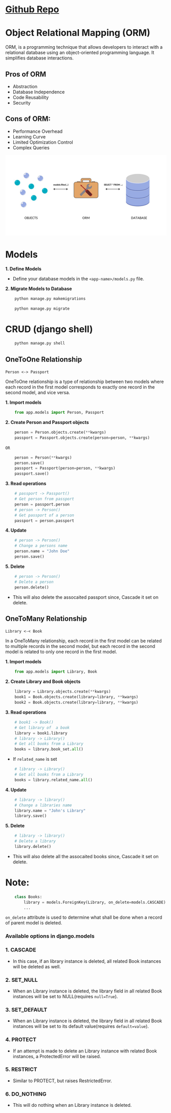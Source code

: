 # [Github Repo](https://github.com/mohank6/django-models/tree/dev)
# Object Relational Mapping (ORM)

ORM, is a programming technique that allows developers to interact with a relational database using an object-oriented programming language. It simplifies database interactions.

## Pros of ORM

- Abstraction
- Database Independence
- Code Reusability
- Security

## Cons of ORM:

- Performance Overhead
- Learning Curve
- Limited Optimization Control
- Complex Queries

![](./images/orm.jpg)

# Models
**1. Define Models**
- Define your database models in the `<app-name>/models.py` file.

**2. Migrate Models to Database**
```bash
    python manage.py makemigrations
```
```bash
    python manage.py migrate
```

# CRUD (django shell)

```bash
    python manage.py shell
```

## OneToOne Relationship
`Person <-> Passport`

OneToOne relationship is a type of relationship between two models where each record in the first model corresponds to exactly one record in the second model, and vice versa.

**1. Import models**
```python
    from app.models import Person, Passport
```
**2. Create Person and Passport objects**
```python 
    person = Person.objects.create(**kwargs)
    passport = Passport.objects.create(person=person, **kwargs)
``` 
`OR`   
```python 
    person = Person(**kwargs)
    person.save()
    passport = Passport(person=person, **kwargs)
    passport.save()
```    
**3. Read operations**
```python
    # passport -> Passport()
    # Get person from passport
    person = passport.person
    # person -> Person()
    # Get passport of a person
    passport = person.passport
```

**4. Update**
```python
    # person -> Person()
    # Change a persons name
    person.name = "John Doe"
    person.save()
```

**5. Delete**
```python
    # person -> Person()
    # Delete a person
    person.delete()
```
- This will also delete the assocaited passport since, Cascade it set on delete.

## OneToMany Relationship
`Library <-< Book`

In a OneToMany relationship,  each record in the first model can be related to multiple records in the second model, but each record in the second model is related to only one record in the first model.

**1. Import models**
```python
    from app.models import Library, Book
```
**2. Create Library and Book objects**
```python 
    library = Library.objects.create(**kwargs)
    book1 = Book.objects.create(library=library, **kwargs)
    book2 = Book.objects.create(library=library, **kwargs)
``` 
**3. Read operations**
```python
    # book1 -> Book()
    # Get library of  a book
    library = book1.library
    # library -> Library()
    # Get all books from a Library
    books = library.book_set.all()
```
- If `related_name` is set
```python
    # library -> Library()
    # Get all books from a Library
    books = library.related_name.all()
```

**4. Update**
```python
    # library -> library()
    # Change a libraries name
    library.name = "John's Library"
    library.save()
```

**5. Delete**
```python
    # library -> library()
    # Delete a library
    library.delete()
```
- This will also delete all  the assocaited books since, Cascade it set on delete.

# Note:
```python
    class Books:
        library = models.ForeignKey(Library, on_delete=models.CASCADE)
        ...
```
`on_delete` attribute is used to determine what shall be done when a record of parent model is deleted.
### **Available options in django.models**
### 1. CASCADE
- In this case, if an library instance is deleted, all related Book instances will be deleted as well.

### 2. SET_NULL
- When an Library instance is deleted, the library field in all related Book instances will be set to NULL(requires `null=True`).

### 3. SET_DEFAULT
- When an Library instance is deleted, the library field in all related Book instances will be set to its default value(requires `default=value`).

### 4. PROTECT
- If an attempt is made to delete an Library instance with related Book instances, a ProtectedError will be raised.

### 5. RESTRICT
- Similar to PROTECT, but raises RestrictedError.

### 6. DO_NOTHING
-  This will do nothing when an Library instance is deleted. 